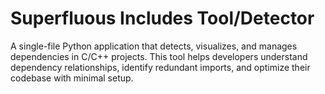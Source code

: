 # Superfluous Includes Tool/Detector
A single-file Python application that detects, visualizes, and manages dependencies in C/C++ projects. This tool helps developers understand dependency relationships, identify redundant imports, and optimize their codebase with minimal setup.
